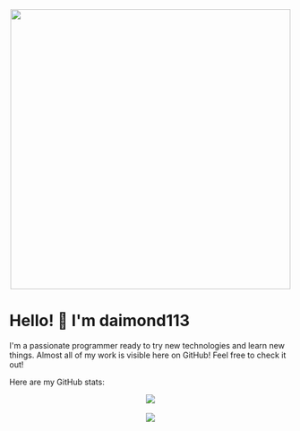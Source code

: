<div align="center">

<img style="width: 500px;" src="https://www.daimond113.com/logotype.svg">

</div>

# Hello! 👋 I'm daimond113
I'm a passionate programmer ready to try new technologies and learn new things. Almost all of my work is visible here on GitHub! Feel free to check it out!

Here are my GitHub stats:

<div align="center">

  <a href="https://github.com/anuraghazra/github-readme-stats">
    <img align="center" src="https://github-readme-stats-topaz-eta.vercel.app/api?username=daimond113&show_icons=true&title_color=d2bcff&text_color=d2bcff&bg_color=08060e&icon_color=b18aff&border_color=a78bfa40" />
  </a>
  
</div>

<br />

<div align="center">

  <a href="https://github.com/anuraghazra/github-readme-stats">
    <img align="center" src="https://github-readme-stats-topaz-eta.vercel.app/api/top-langs/?username=daimond113&hide=html,css,shell&exclude_repo=github-readme-stats&title_color=d2bcff&text_color=d2bcff&bg_color=08060e&border_color=a78bfa40&size_weight=0.5&count_weight=0.5" />
  </a>
  
</div>
